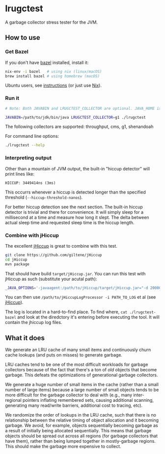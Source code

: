 # lrugctest

A garbage collector stress tester for the JVM.

## How to use

### Get Bazel

If you don't have [bazel](https://bazel.build/) installed, install it:

```bash
nix-env -i bazel   # using nix (linux/macOS)
brew install bazel # using homebrew (macOS)
```

Ubuntu users, see
[instructions](https://docs.bazel.build/versions/master/install-ubuntu.html)
(or just use [Nix](https://nixos.org/nix/)).

### Run it

```bash
# Note: Both JAVABIN and LRUGCTEST_COLLECTOR are optional. JAVA_HOME is *not* honored.

JAVABIN=/path/to/jdk/bin/java LRUGCTEST_COLLECTOR=g1 ./lrugctest
```

The following collectors are supported: throughput, cms, g1, shenandoah

For command line options:

```bash
./lrugctest --help
```

### Interpreting output

Other than a mountain of JVM output, the built-in "hiccup detector" will print lines like:

```
HICCUP: 3449414ns (3ms)
```

This occurrs whenever a hiccup is detected longer than the specified
threshold (`--hiccup-threshold-nanos`).

For better hiccup detection see the next section. The built-in hiccup
detector is trivial and there for convenience. It will simply sleep
for a millisecond at a time and measure how long it slept. The delta
between actual sleep time and requested sleep time is the hiccup
length.

### Combine with jHiccup

The excellent [jHiccup](https://github.com/giltene/jHiccup) is great to combine with this test.

```bash
git clone https://github.com/giltene/jHiccup
cd jHiccup
mvn package
```

That should have build `target/jHiccup.jar`. You can run this test
with jHiccup as such (substitute your acutal path):

```bash
_JAVA_OPTIONS='-javaagent:/path/to/jHiccup/target/jHiccup.jar="-d 20000 -i 1000"' LRUGCTEST_COLLECTOR=g1 ./lrugctest
```

You can then use `/path/to/jHiccupLogProcessor -i PATH_TO_LOG` et al
(see [jHiccup](https://github.com/giltene/jHiccup)).

The log is located in a hard-to-find place. To find where, `cat
./lrugctest-bazel` and look at the diredctory it's entering before
executing the tool. It will contain the jhiccup log files.

## What it does

We generate an LRU cache of many small items and continuously churn
cache lookups (and puts on misses) to generate garbage.

LRU caches tend to be one of the most difficult workloads for garbage
collectors because of the fact that there's a ton of *old* objects
that become garbage. This defeats the optimizations of generational
garbage collectors.

We generate a huge number of small items in the cache (rather than a
small number of large items) because a large number of small objects
tends to be more difficult for the garbage collector to deal with
(e.g., many inter-regional pointers inflating remembered sets, causing
additional scanning, generating many read/write barriers, additional
cost to tracing, etc).

We randomize the order of lookups in the LRU cache, such that there is
no relationship between the relative timing of object allocation and
it becoming garbage. We avoid, for example, objects sequentially
becoming garbage as a result of initially being allocated
sequentially. This means that garbage objects should be spread out
across all regions (for garbage collectors that have them), rather
than being lumped together in mostly-garbage regions. This should make
the garbage more expensive to collect.
